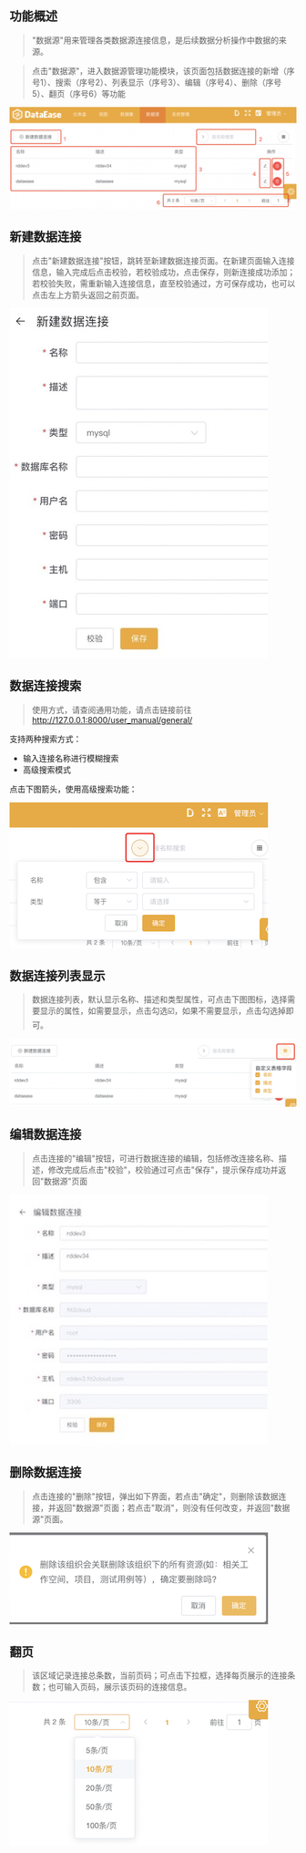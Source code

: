 ## 功能概述
> "数据源"用来管理各类数据源连接信息，是后续数据分析操作中数据的来源。

> 点击"数据源"，进入数据源管理功能模块，该页面包括数据连接的新增（序号1）、搜索（序号2）、列表显示（序号3）、编辑（序号4）、删除（序号5）、翻页（序号6）等功能

 ![数据源](../img/datasource_configuration/数据源管理页面.png)

## 新建数据连接
> 点击"新建数据连接"按钮，跳转至新建数据连接页面。在新建页面输入连接信息，输入完成后点击校验，若校验成功，点击保存，则新连接成功添加；若校验失败，需重新输入连接信息，直至校验通过，方可保存成功，也可以点击左上方箭头返回之前页面。
 
![新建数据连接](../img/datasource_configuration/新增.jpeg)

## 数据连接搜索
> 使用方式，请查阅通用功能，请点击链接前往 http://127.0.0.1:8000/user_manual/general/

支持两种搜索方式：

 - 输入连接名称进行模糊搜索
 - 高级搜索模式

点击下图箭头，使用高级搜索功能：

![数据连接搜索](../img/datasource_configuration/搜索.png)

## 数据连接列表显示
> 数据连接列表，默认显示名称、描述和类型属性，可点击下图图标，选择需要显示的属性，如需要显示，点击勾选☑️，如果不需要显示，点击勾选掉即可。

![数据连接列表显示](../img/datasource_configuration/列表.png)

## 编辑数据连接
> 点击连接的"编辑"按钮，可进行数据连接的编辑，包括修改连接名称、描述，修改完成后点击"校验"，校验通过可点击"保存"，提示保存成功并返回"数据源"页面

![编辑数据连接](../img/datasource_configuration/编辑.jpeg)

## 删除数据连接
> 点击连接的"删除"按钮，弹出如下界面，若点击"确定"，则删除该数据连接，并返回"数据源"页面；若点击"取消"，则没有任何改变，并返回"数据源"页面。

![删除数据连接](../img/datasource_configuration/删除.png)

## 翻页
> 该区域记录连接总条数，当前页码；可点击下拉框，选择每页展示的连接条数；也可输入页码，展示该页码的连接信息。

![数据连接翻页](../img/datasource_configuration/翻页.png)
